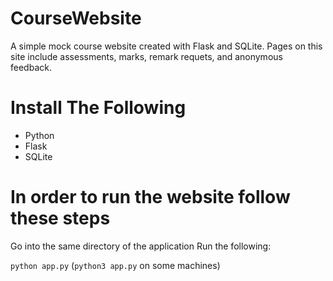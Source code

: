 # CourseWebsite

A simple mock course website created with Flask and SQLite. Pages on this site include assessments, marks, remark requets, and anonymous feedback.

# Install The Following

* Python
* Flask
* SQLite

# In order to run the website follow these steps
Go into the same directory of the application
Run the following: 

`python app.py`
(`python3 app.py` on some machines)

